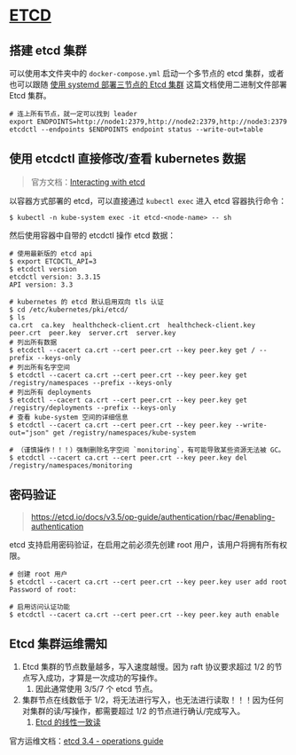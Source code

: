 # [ETCD](https://github.com/etcd-io/etcd)

## 搭建 etcd 集群

可以使用本文件夹中的 `docker-compose.yml` 启动一个多节点的 etcd 集群，或者也可以跟随 [使用 systemd 部署三节点的 Etcd 集群](./etcd_with_systemd.md) 这篇文档使用二进制文件部署 Etcd 集群。


```shell
# 连上所有节点，就一定可以找到 leader
export ENDPOINTS=http://node1:2379,http://node2:2379,http://node3:2379
etcdctl --endpoints $ENDPOINTS endpoint status --write-out=table
```

## 使用 etcdctl 直接修改/查看 kubernetes 数据

>官方文档：[Interacting with etcd](https://etcd.io/docs/v3.4.0/dev-guide/interacting_v3/)

以容器方式部署的 etcd，可以直接通过 `kubectl exec` 进入 etcd 容器执行命令：

```shell
$ kubectl -n kube-system exec -it etcd-<node-name> -- sh
```

然后使用容器中自带的 etcdctl 操作 etcd 数据：

```shell
# 使用最新版的 etcd api
$ export ETCDCTL_API=3
$ etcdctl version
etcdctl version: 3.3.15
API version: 3.3

# kubernetes 的 etcd 默认启用双向 tls 认证
$ cd /etc/kubernetes/pki/etcd/
$ ls
ca.crt  ca.key  healthcheck-client.crt  healthcheck-client.key  peer.crt  peer.key  server.crt  server.key
# 列出所有数据
$ etcdctl --cacert ca.crt --cert peer.crt --key peer.key get / --prefix --keys-only
# 列出所有名字空间
$ etcdctl --cacert ca.crt --cert peer.crt --key peer.key get /registry/namespaces --prefix --keys-only
# 列出所有 deployments
$ etcdctl --cacert ca.crt --cert peer.crt --key peer.key get /registry/deployments --prefix --keys-only
# 查看 kube-system 空间的详细信息
$ etcdctl --cacert ca.crt --cert peer.crt --key peer.key --write-out="json" get /registry/namespaces/kube-system

# （谨慎操作！！！）强制删除名字空间 `monitoring`，有可能导致某些资源无法被 GC。
$ etcdctl --cacert ca.crt --cert peer.crt --key peer.key del /registry/namespaces/monitoring
```

## 密码验证

> https://etcd.io/docs/v3.5/op-guide/authentication/rbac/#enabling-authentication

etcd 支持启用密码验证，在启用之前必须先创建 root 用户，该用户将拥有所有权限。

```shell
# 创建 root 用户
$ etcdctl --cacert ca.crt --cert peer.crt --key peer.key user add root
Password of root:

# 启用访问认证功能
$ etcdctl --cacert ca.crt --cert peer.crt --key peer.key auth enable
```

## Etcd 集群运维需知

1. Etcd 集群的节点数量越多，写入速度越慢。因为 raft 协议要求超过 1/2 的节点写入成功，才算是一次成功的写操作。
   1. 因此通常使用 3/5/7 个 etcd 节点。
2. 集群节点在线数低于 1/2，将无法进行写入，也无法进行读取！！！因为任何对集群的读/写操作，都需要超过 1/2 的节点进行确认/完成写入。
   1. [Etcd 的线性一致读](https://zhuanlan.zhihu.com/p/31050303)

官方运维文档：[etcd 3.4 - operations guide](https://etcd.io/docs/v3.4.0/op-guide)

